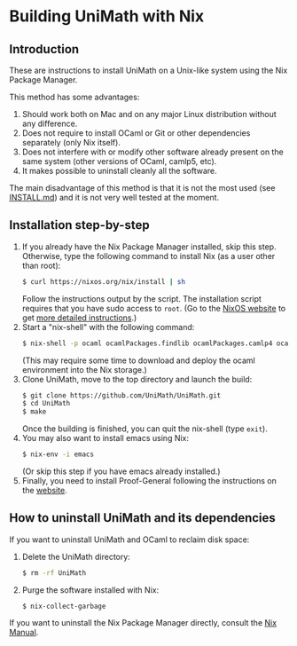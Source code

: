 Building UniMath with Nix
=====================================

## Introduction

These are instructions to install UniMath on a Unix-like system using
the Nix Package Manager.

This method has some advantages:
1. Should work both on Mac and on any major Linux distribution without
   any difference.
2. Does not require to install OCaml or Git or other dependencies
   separately (only Nix itself).
3. Does not interfere with or modify other software already present on
   the same system (other versions of OCaml, camlp5, etc).
4. It makes possible to uninstall cleanly all the software.

The main disadvantage of this method is that it is not the most used
(see [INSTALL.md](https://github.com/UniMath/UniMath/blob/master/INSTALL.md))
and it is not very well tested at the moment.

## Installation step-by-step

1. If you already have the Nix Package Manager installed, skip this step.
   Otherwise, type the following command to install Nix
   (as a user other than root):
   ```bash
   $ curl https://nixos.org/nix/install | sh
   ```
   Follow the instructions output by the script.
   The installation script requires that you have sudo access to `root`.
   (Go to the [NixOS website](https://nixos.org) to get
   [more detailed instructions](https://nixos.org/nix/download.html).)
2. Start a "nix-shell" with the following command:
   ```bash
   $ nix-shell -p ocaml ocamlPackages.findlib ocamlPackages.camlp4 ocamlPackages.camlp5 ocamlPackages.num gnumake git
   ```
   (This may require some time to download and deploy the ocaml
   environment into the Nix storage.)
3. Clone UniMath, move to the top directory and launch the build:
   ```bash
   $ git clone https://github.com/UniMath/UniMath.git
   $ cd UniMath
   $ make
   ```
   Once the building is finished, you can quit the nix-shell (type `exit`).
4. You may also want to install emacs using Nix:
   ```bash
   $ nix-env -i emacs
   ```
   (Or skip this step if you have emacs already installed.)
5. Finally, you need to install Proof-General following the instructions
   on the [website](https://proofgeneral.github.io).

## How to uninstall UniMath and its dependencies

If you want to uninstall UniMath and OCaml to reclaim disk space:
1. Delete the UniMath directory:
   ```bash
   $ rm -rf UniMath
   ```
2. Purge the software installed with Nix:
   ```
   $ nix-collect-garbage
   ```

If you want to uninstall the Nix Package Manager directly, consult the
[Nix Manual](https://nixos.org/nix/manual/#chap-installation).
